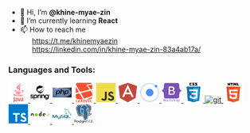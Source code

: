 - 👋 Hi, I’m **@khine-myae-zin**
- 🌱 I’m currently learning **React**
- 📫 How to reach me<br>
&nbsp;&nbsp;&nbsp;&nbsp;&nbsp;&nbsp;https://t.me/khinemyaezin <br>
&nbsp;&nbsp;&nbsp;&nbsp;&nbsp;&nbsp;https://linkedin.com/in/khine-myae-zin-83a4ab17a/

<h3 align="left">Languages and Tools:</h3>
<p align="left"> 
  <a href="https://www.java.com" target="_blank"> <img
      src="https://raw.githubusercontent.com/devicons/devicon/master/icons/java/java-plain-wordmark.svg" alt="bootstrap"
      width="40" height="40" /> </a>
  <a href="https://www.java.com" target="_blank"> <img
      src="https://raw.githubusercontent.com/devicons/devicon/master/icons/spring/spring-plain-wordmark.svg"
      alt="bootstrap" width="40" height="40" /> </a>
  <a href="https://www.php.net" target="_blank"> <img
      src="https://raw.githubusercontent.com/devicons/devicon/master/icons/php/php-original.svg" alt="php" width="40"
      height="40" /> </a>
  <a href="https://laravel.com/" target="_blank"> <img
      src="https://raw.githubusercontent.com/devicons/devicon/master/icons/laravel/laravel-plain-wordmark.svg" alt="php"
      width="40" height="40" /> </a>
  <a href="https://developer.mozilla.org/en-US/docs/Web/JavaScript" target="_blank"> <img
      src="https://raw.githubusercontent.com/devicons/devicon/master/icons/javascript/javascript-original.svg"
      alt="javascript" width="40" height="40" /> </a>
  <a href="https://angular.io/" target="_blank"> <img
      src="https://raw.githubusercontent.com/devicons/devicon/master/icons/angularjs/angularjs-plain.svg"
      alt="javascript" width="40" height="40" /> </a>
  <a href="https://ionicframework.com/" target="_blank"> <img
      src="https://raw.githubusercontent.com/devicons/devicon/master/icons/ionic/ionic-original.svg" alt="javascript"
      width="40" height="40" /> </a>
  <a href="https://getbootstrap.com" target="_blank"> <img
      src="https://raw.githubusercontent.com/devicons/devicon/master/icons/bootstrap/bootstrap-plain-wordmark.svg"
      alt="bootstrap" width="40" height="40" /> </a>
  <a href="https://www.w3schools.com/css/" target="_blank"> <img
      src="https://raw.githubusercontent.com/devicons/devicon/master/icons/css3/css3-original-wordmark.svg" alt="css3"
      width="40" height="40" /> </a>
  <a href="https://git-scm.com/" target="_blank"> <img src="https://www.vectorlogo.zone/logos/git-scm/git-scm-icon.svg"
      alt="git" width="40" height="40" /> </a>
  <a href="https://www.w3.org/html/" target="_blank"> <img
      src="https://raw.githubusercontent.com/devicons/devicon/master/icons/html5/html5-original-wordmark.svg"
      alt="html5" width="40" height="40" /> </a>
  <a href="https://www.typescriptlang.org/" target="_blank"> <img
      src="https://raw.githubusercontent.com/devicons/devicon/master/icons/typescript/typescript-original.svg"
      alt="typescript" width="40" height="40" /> </a>
  <a href="https://nodejs.org" target="_blank"> <img
      src="https://raw.githubusercontent.com/devicons/devicon/master/icons/nodejs/nodejs-original-wordmark.svg"
      alt="nodejs" width="40" height="40" /> </a>
  <a href="https://www.mysql.com/" target="_blank"> <img
      src="https://raw.githubusercontent.com/devicons/devicon/master/icons/mysql/mysql-plain-wordmark.svg" alt="mysql"
      width="40" height="40" /> </a>
  <a href="https://www.postgresql.org/" target="_blank"> <img
      src="https://raw.githubusercontent.com/devicons/devicon/master/icons/postgresql/postgresql-original-wordmark.svg" alt="postgresql"
      width="40" height="40" /> </a>
  </p>

